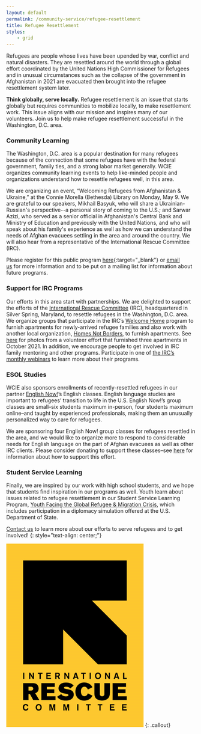 ```yaml
---
layout: default
permalink: /community-service/refugee-resettlement
title: Refugee Resettlement
styles:
    - grid
---
```

<section markdown="1">

Refugees are people whose lives have been upended by war, conflict and natural disasters. They are resettled around the world through a global effort coordinated by the United Nations High Commissioner for Refugees and in unusual circumstances such as the collapse of the government in Afghanistan in 2021 are evacuated then brought into the refugee resettlement system later.

**Think globally, serve locally.** Refugee resettlement is an issue that starts globally but requires communities to mobilize locally, to make resettlement work. This issue aligns with our mission and inspires many of our volunteers. Join us to help make refugee resettlement successful in the Washington, D.C. area.

### Community Learning

The Washington, D.C. area is a popular destination for many refugees because of the connection that some refugees have with the federal government, family ties, and a strong labor market generally. WCIE organizes community learning events to help like-minded people and organizations understand how to resettle refugees well, in this area.

We are organizing an event, “Welcoming Refugees from Afghanistan & Ukraine,” at the Connie Morella (Bethesda) Library on Monday, May 9. We are grateful to our speakers, Mikhail Basyuk, who will share a Ukrainian-Russian's perspective--a personal story of coming to the U.S.; and Sarwar Azizi, who served as a senior official in Afghanistan's Central Bank and Ministry of Education and previously with the United Nations, and who will speak about his family's experience as well as how we can understand the needs of Afghan evacuees settling in the area and around the country. We will also hear from a representative of the International Rescue Committee (IRC).

Please register for this public program [here](https://www.eventbrite.com/e/welcoming-refugees-from-afghanistan-ukraine-registration-313660927277){:target="_blank"} or [email us](mailto:communityservice@washingtoncie.org) for more information and to be put on a mailing list for information about future programs.

### Support for IRC Programs

Our efforts in this area start with partnerships. We are delighted to support the efforts of the [International Rescue Committee](https://www.rescue.org/) (IRC), headquartered in Silver Spring, Maryland, to resettle refugees in the Washington, D.C. area. We organize groups that participate in the IRC’s [Welcome Home](https://www.rescue.org/volunteer/refugee-welcome-home-project-volunteer) program to furnish apartments for newly-arrived refugee families and also work with another local organization, [Homes Not Borders](https://www.homesnotborders.org/), to furnish apartments. See [here](https://www.flickr.com/photos/englishnow/sets/72157720038146891/) for photos from a volunteer effort that furnished three apartments in October 2021. In addition, we encourage people to get involved in IRC family mentoring and other programs. Participate in one of [the IRC’s monthly webinars](https://docs.google.com/forms/d/e/1FAIpQLScmJUvE_Pa7ZjZI5R6ATvLj9XnXKvRB6U889IdIMWyFjYN5kg/viewform) to learn more about their programs.

### ESOL Studies

WCIE also sponsors enrollments of recently-resettled refugees in our partner [English Now!](http://english-now.com/)’s English classes. English language studies are important to refugees’ transition to life in the U.S. English Now!’s group classes are small–six students maximum in-person, four students maximum online–and taught by experienced professionals, making them an unusually personalized way to care for refugees.

We are sponsoring four English Now! group classes for refugees resettled in the area, and we would like to organize more to respond to considerable needs for English language on the part of Afghan evacuees as well as other IRC clients. Please consider donating to support these classes–see [here](/support) for information about how to support this effort.

### Student Service Learning

Finally, we are inspired by our work with high school students, and we hope that students find inspiration in our programs as well. Youth learn about issues related to refugee resettlement in our Student Service Learning Program, [Youth Facing the Global Refugee & Migration Crisis](/student-service-learning/youth-facing-the-global-refugee-and-migration-crisis), which includes participation in a diplomacy simulation offered at the U.S. Department of State.

[Contact us](/contact) to learn more about our efforts to serve refugees and to get involved!
{: style="text-align: center;"}

</section>

![International Rescue Committee Logo](/assets/images/refugee-resettlement/irc.png "International Rescue Committee Logo")
{: .callout}
